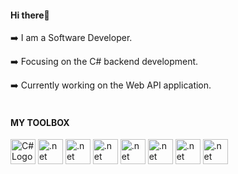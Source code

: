 #### Hi there👋


➡️ I am a Software Developer. 

➡️ Focusing on the C# backend development.

➡️ Currently working on the Web API application.
<br>
<br>

#### MY TOOLBOX
<img src= "https://user-images.githubusercontent.com/106931585/192812022-c744bb98-c48d-4de2-8e63-c48c54452972.svg" alt="C# Logo" width="40" height="40"/> <img src= "https://user-images.githubusercontent.com/106931585/192813248-e23f5f87-8121-49d9-86d5-2e6394dd6954.svg" alt=".net Logo" width="40" height="40"/> <img src= "https://user-images.githubusercontent.com/106931585/192814064-f6772bd3-a439-42ad-a59e-b2c0ec07a859.svg" alt=".net Logo" width="40" height="40"/> <img src= "https://user-images.githubusercontent.com/106931585/192814760-214be459-ef71-43f4-84bd-6dcd95d26dfc.svg" alt=".net Logo" width="40" height="40"/> <img src= "https://user-images.githubusercontent.com/106931585/192815048-ebe13620-a346-4a5b-a6a1-2e26e1aeb2c4.svg" alt=".net Logo" width="40" height="40"/> 
<img src= "https://user-images.githubusercontent.com/106931585/192816058-67227845-cefe-46a0-b0c5-153329f7af1a.svg" alt=".net Logo" width="40" height="40"/> <img src= "https://user-images.githubusercontent.com/106931585/192818675-e46edbb0-7c27-4d87-854c-a8b964b8d891.svg" alt=".net Logo" width="40" height="40"/> 
<img src= "https://user-images.githubusercontent.com/106931585/192818859-6321151a-1ca8-43e6-96a6-c56f00c9210a.svg" alt=".net Logo" width="40" height="40"/> 
